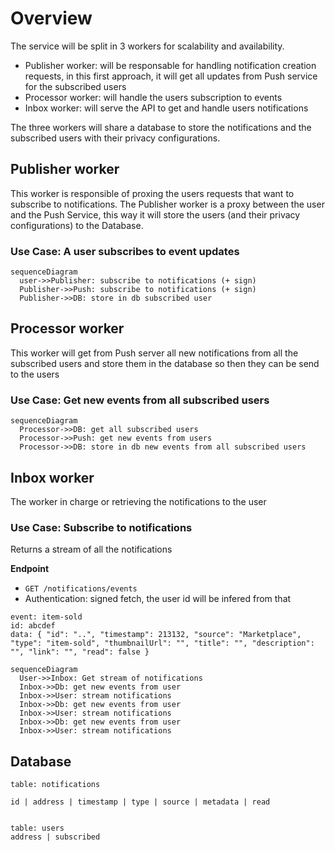 # Overview

The service will be split in 3 workers for scalability and availability.

- Publisher worker: will be responsable for handling notification creation requests, in this first approach, it will get all updates from Push service for the subscribed users
- Processor worker: will handle the users subscription to events
- Inbox worker: will serve the API to get and handle users notifications

The three workers will share a database to store the notifications and the subscribed users with their privacy configurations.

## Publisher worker

This worker is responsible of proxing the users requests that want to subscribe to notifications. The Publisher worker is a proxy between the user and the Push Service, this way it will store the users (and their privacy configurations) to the Database.

### Use Case: A user subscribes to event updates

```mermaid
sequenceDiagram
  user->>Publisher: subscribe to notifications (+ sign)
  Publisher->>Push: subscribe to notifications (+ sign)
  Publisher->>DB: store in db subscribed user
```

## Processor worker

This worker will get from Push server all new notifications from all the subscribed users and store them in the database so then they can be send to the users


### Use Case: Get new events from all subscribed users

```mermaid
sequenceDiagram
  Processor->>DB: get all subscribed users 
  Processor->>Push: get new events from users 
  Processor->>DB: store in db new events from all subscribed users
```

## Inbox worker

The worker in charge or retrieving the notifications to the user

### Use Case: Subscribe to notifications

Returns a stream of all the notifications

**Endpoint**
- `GET /notifications/events`
- Authentication: signed fetch, the user id will be infered from that

```
event: item-sold
id: abcdef
data: { "id": "..", "timestamp": 213132, "source": "Marketplace", "type": "item-sold", "thumbnailUrl": "", "title": "", "description": "", "link": "", "read": false }
```

```mermaid
sequenceDiagram
  User->>Inbox: Get stream of notifications
  Inbox->>Db: get new events from user
  Inbox->>User: stream notifications
  Inbox->>Db: get new events from user
  Inbox->>User: stream notifications
  Inbox->>Db: get new events from user
  Inbox->>User: stream notifications
```


<!-- 
## Get notifications
- `GET /notifications?from=&size=&only-new=true`
- Authentication: signed fetch, the user id will be infered from that

Return:
```json
[
  {
    "id": "..",
    "timestamp": 213132,
    "source": "Marketplace",
    "type": "item-sold",
    "thumbnailUrl": "",
    "title": "",
    "description": "",
    "link": "",
    "read": false
  }
]
```

This endpoint will query the notifications table for user notifications and will contain (probably as harcoded string templates in the first version) a way to transform the notification data into the actual notification fields expected by the UI. If filtering by the only-read parameter, then only not read notifications will be retrieved.


## Change notification read status

- `PUT /notifications/read { notification-ids: ['notification-id-1', 'notification-id-2'], from: 12343435345 }`
- Authentication: signed fetch

Mark notification as read, this action is unreversible. The notifications to be marked as read will be infered from the ids in the request body, or it will mark all notifications as read from a given timestamp. Exactly one of them must be present in the body.

We need to remember to ensure only the user notifications can be updated, for example:

```sql
UPDATE notifications SET read = ${read} WHERE id = ${id} and address = ${address}
```
 -->


## Database

```
table: notifications

id | address | timestamp | type | source | metadata | read


table: users
address | subscribed
```

